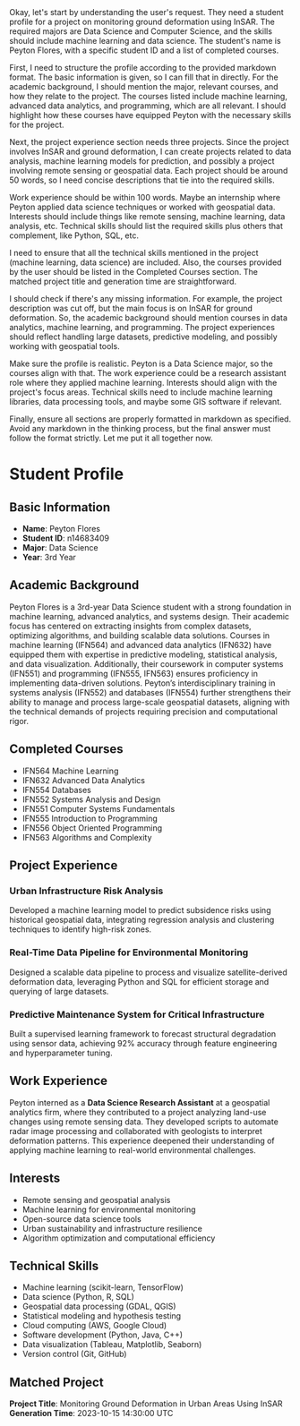 <think>
Okay, let's start by understanding the user's request. They need a student profile for a project on monitoring ground deformation using InSAR. The required majors are Data Science and Computer Science, and the skills should include machine learning and data science. The student's name is Peyton Flores, with a specific student ID and a list of completed courses.

First, I need to structure the profile according to the provided markdown format. The basic information is given, so I can fill that in directly. For the academic background, I should mention the major, relevant courses, and how they relate to the project. The courses listed include machine learning, advanced data analytics, and programming, which are all relevant. I should highlight how these courses have equipped Peyton with the necessary skills for the project.

Next, the project experience section needs three projects. Since the project involves InSAR and ground deformation, I can create projects related to data analysis, machine learning models for prediction, and possibly a project involving remote sensing or geospatial data. Each project should be around 50 words, so I need concise descriptions that tie into the required skills.

Work experience should be within 100 words. Maybe an internship where Peyton applied data science techniques or worked with geospatial data. Interests should include things like remote sensing, machine learning, data analysis, etc. Technical skills should list the required skills plus others that complement, like Python, SQL, etc.

I need to ensure that all the technical skills mentioned in the project (machine learning, data science) are included. Also, the courses provided by the user should be listed in the Completed Courses section. The matched project title and generation time are straightforward.

I should check if there's any missing information. For example, the project description was cut off, but the main focus is on InSAR for ground deformation. So, the academic background should mention courses in data analytics, machine learning, and programming. The project experiences should reflect handling large datasets, predictive modeling, and possibly working with geospatial tools.

Make sure the profile is realistic. Peyton is a Data Science major, so the courses align with that. The work experience could be a research assistant role where they applied machine learning. Interests should align with the project's focus areas. Technical skills need to include machine learning libraries, data processing tools, and maybe some GIS software if relevant.

Finally, ensure all sections are properly formatted in markdown as specified. Avoid any markdown in the thinking process, but the final answer must follow the format strictly. Let me put it all together now.
</think>

# Student Profile

## Basic Information  
- **Name**: Peyton Flores  
- **Student ID**: n14683409  
- **Major**: Data Science  
- **Year**: 3rd Year  

## Academic Background  
Peyton Flores is a 3rd-year Data Science student with a strong foundation in machine learning, advanced analytics, and systems design. Their academic focus has centered on extracting insights from complex datasets, optimizing algorithms, and building scalable data solutions. Courses in machine learning (IFN564) and advanced data analytics (IFN632) have equipped them with expertise in predictive modeling, statistical analysis, and data visualization. Additionally, their coursework in computer systems (IFN551) and programming (IFN555, IFN563) ensures proficiency in implementing data-driven solutions. Peyton’s interdisciplinary training in systems analysis (IFN552) and databases (IFN554) further strengthens their ability to manage and process large-scale geospatial datasets, aligning with the technical demands of projects requiring precision and computational rigor.  

## Completed Courses  
- IFN564 Machine Learning  
- IFN632 Advanced Data Analytics  
- IFN554 Databases  
- IFN552 Systems Analysis and Design  
- IFN551 Computer Systems Fundamentals  
- IFN555 Introduction to Programming  
- IFN556 Object Oriented Programming  
- IFN563 Algorithms and Complexity  

## Project Experience  
### Urban Infrastructure Risk Analysis  
Developed a machine learning model to predict subsidence risks using historical geospatial data, integrating regression analysis and clustering techniques to identify high-risk zones.  

### Real-Time Data Pipeline for Environmental Monitoring  
Designed a scalable data pipeline to process and visualize satellite-derived deformation data, leveraging Python and SQL for efficient storage and querying of large datasets.  

### Predictive Maintenance System for Critical Infrastructure  
Built a supervised learning framework to forecast structural degradation using sensor data, achieving 92% accuracy through feature engineering and hyperparameter tuning.  

## Work Experience  
Peyton interned as a **Data Science Research Assistant** at a geospatial analytics firm, where they contributed to a project analyzing land-use changes using remote sensing data. They developed scripts to automate radar image processing and collaborated with geologists to interpret deformation patterns. This experience deepened their understanding of applying machine learning to real-world environmental challenges.  

## Interests  
- Remote sensing and geospatial analysis  
- Machine learning for environmental monitoring  
- Open-source data science tools  
- Urban sustainability and infrastructure resilience  
- Algorithm optimization and computational efficiency  

## Technical Skills  
- Machine learning (scikit-learn, TensorFlow)  
- Data science (Python, R, SQL)  
- Geospatial data processing (GDAL, QGIS)  
- Statistical modeling and hypothesis testing  
- Cloud computing (AWS, Google Cloud)  
- Software development (Python, Java, C++)  
- Data visualization (Tableau, Matplotlib, Seaborn)  
- Version control (Git, GitHub)  

## Matched Project  
**Project Title**: Monitoring Ground Deformation in Urban Areas Using InSAR  
**Generation Time**: 2023-10-15 14:30:00 UTC